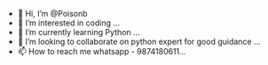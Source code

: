 - 👋 Hi, I’m @Poisonb
- 👀 I’m interested in coding ...
- 🌱 I’m currently learning Python ...
- 💞️ I’m looking to collaborate on python expert for good guidance ...
- 📫 How to reach me whatsapp - 9874180611...

<!---
Poisonb/Poisonb is a ✨ special ✨ repository because its `README.md` (this file) appears on your GitHub profile.
You can click the Preview link to take a look at your changes.
--->
